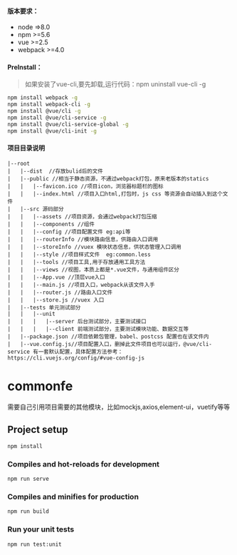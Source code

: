 #### 版本要求：

 - node =>8.0
 - npm >=5.6
 - vue >=2.5
 - webpack >=4.0
#### PreInstall：

> 如果安装了vue-cli,要先卸载,运行代码：npm uninstall vue-cli -g

``` sh
npm install webpack -g
npm install webpack-cli -g
npm install @vue/cli -g
npm install @vue/cli-service -g
npm install @vue/cli-service-global -g
npm install @vue/cli-init -g
```
#### 项目目录说明
```
|--root
|   |--dist  //存放bulid后的文件
|   |--public //相当于静态资源，不通过webpack打包，原来老版本的statics
|   |   |--favicon.ico //项目icon，浏览器标题栏的图标
|   |   |--index.html //项目入口html,打包时，js css 等资源会自动插入到这个文件
|   |--src 源码部分
|   |   |--assets //项目资源，会通过webpack打包压缩
|   |   |--components //组件
|   |   |--config //项目配置文件 eg:api等
|   |   |--routerInfo //模块路由信息，供路由入口调用
|   |   |--storeInfo //vuex 模块状态信息，供状态管理入口调用
|   |   |--style //项目样式文件  eg:common.less
|   |   |--tools //项目工具,用于存放通用工具方法
|   |   |--views //视图，本质上都是*.vue文件，与通用组件区分
|   |   |--App.vue //顶层vue入口
|   |   |--main.js //项目入口，webpack从该文件入手
|   |   |--router.js //路由入口文件
|   |   |--store.js //vuex 入口
|   |--tests 单元测试部分
|   |   |--unit
|   |   |   |--server 后台测试部分，主要测试接口
|   |   |   |--client 前端测试部分，主要测试模块功能、数据交互等
|   |--package.json //项目依赖包管理，babel、postcss 配置也在该文件内
|   |--vue.config.js//项目配置入口，删掉此文件项目也可以运行，@vue/cli-service 有一套默认配置，具体配置方法参考：
https://cli.vuejs.org/config/#vue-config-js
```
# commonfe
需要自己引用项目需要的其他模块，比如mockjs,axios,element-ui，vuetify等等

## Project setup
```
npm install
```

### Compiles and hot-reloads for development
```
npm run serve
```

### Compiles and minifies for production
```
npm run build
```

### Run your unit tests
```
npm run test:unit
```
